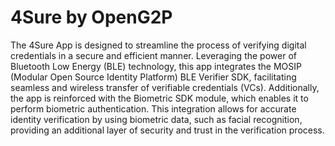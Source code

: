 # 4Sure by OpenG2P

The 4Sure App is designed to streamline the process of verifying digital credentials in a secure and efficient manner. Leveraging the power of Bluetooth Low Energy (BLE) technology, this app integrates the MOSIP (Modular Open Source Identity Platform) BLE Verifier SDK, facilitating seamless and wireless transfer of verifiable credentials (VCs). Additionally, the app is reinforced with the Biometric SDK module, which enables it to perform biometric authentication. This integration allows for accurate identity verification by using biometric data, such as facial recognition, providing an additional layer of security and trust in the verification process.
